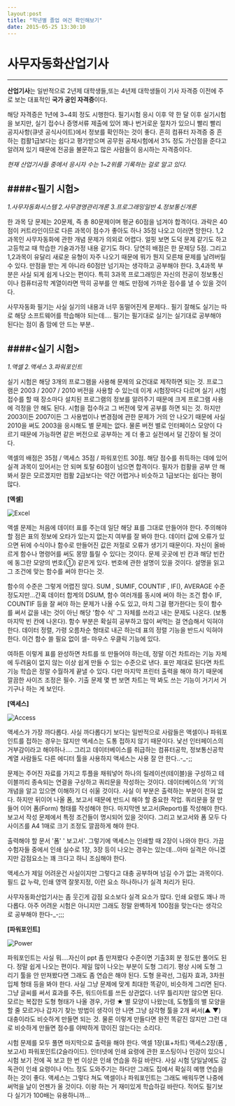 ```yaml
---
layout:post
title: "학년별 졸업 여건 확인해보기"
date: 2015-05-25 13:30:10
---
```


# 사무자동화산업기사
---
**산업기사**는 일반적으로 2년제 대학생들,또는 4년제 대학생들이 기사 자격증 이전에 주로 보는 대표적인 **국가 공인 자격증**이다.

해당 자격증은 1년에 3~4회 정도 시행한다. 필기시험 응시 이후 약 한 달 이후 실기시험을 보지만, 실기 접수나 증명서류 제출에 있어 꽤나 번거로운 절차가 있으니 빨리 빨리 공지사항(큐넷 공식사이트)에서 정보를 확인하는 것이 좋다.
흔히 컴퓨터 자격증 중 흔하는 컴활1급보다는 쉽다고 평가받으며 공무원 공채시험에서 3% 정도 가산점을 준다고 알려져 있기 때문에 전공을 불문하고 많은 사람들이 응시하는 자격증이다.

 *현재 산업기사들 중에서 응시자 수는 1~2위를 기록하는 걸로 알고 있다.*


####<필기 시험>
---
*1.사무자동화시스템
2.사무경영관리개론
3.프로그래밍일반
4.정보통신개론*

한 과목 당 문제는 20문제, 즉 총 80문제이며 평균 60점을 넘겨야 합격이다. 
과락은 40점이 커트라인이므로 다른 과목이 점수가 좋아도 하나 35점 나오고 이러면 망한다.
1,2 과목인 사무자동화에 관한 개념 문제가 의외로 어렵다. 얼핏 보면 도덕 문제 같기도 하고 고등학교 때 학습한 기술과가정 내용 같기도 하다.
당연히 배점은 한 문제당 5점.
그리고 1,2과목이 유달리 새로운 유형이 자주 나오기 때문에 뭐가 뭔지 모른채 문제를 날려버릴 수 있다. 만점을 받는 게 아니라 60점만 넘기자는 생각하고 공부해야 한다.
3,4과목 부분은 사실 되게 쉽게 나오는 편이다. 특히 3과목 프로그래밍은 자신의 전공이 정보통신이나 컴퓨터공학 계열이라면 딱히 공부를 안 해도 만점에 가까운 점수를 낼 수 있을 것이다.

사무자동화 필기는 사실 실기의 내용과 너무 동떨어진게 문제다.. 필기 잘해도 실기는 따로 해당 소프트웨어를 학습해야 되는데....
필기는 필기대로 실기는 실기대로 공부해야 된다는 점이 좀 맘에 안 드는 부분..

####<실기 시험>
---
*1.액셀
2.액세스
3.파워포인트*

실기 시험은 해당 3개의 프로그램을 사용해 문제의 요건대로 제작하면 되는 것.
프로그램은 2003 / 2007 / 2010 버전을 사용할 수 있는데 이게 시험장마다 다르며 실기 시험 접수를 할 때 장소마다 설치된 프로그램의 정보를 알려주기 때문에 크게 프로그램 사용에 걱정을 안 해도 된다. 시험을 접수하고 그 버전에 맞게 공부를 하면 되는 것.
하지만 2003이든 2007이든 그 사용법이나 변경점에 관한 문제가 거의 안 나오기 때문에 사실 2010을 써도 2003을 응시해도 별 문제는 없다.
물론 버전 별로 인터페이스 모양이 다르기 때문에 가능하면 같은 버전으로 공부하는 게 더 좋고 실전에서 덜 긴장이 될 것이다.

액셀의 배점은 35점 / 액세스 35점 / 파워포인트 30점.
해당 점수를 취득하는 데에 있어 실격 과목이 있어서는 안 되며 토탈 60점이 넘으면 합격이다. 필자가 컴활을 공부 안 해봐서 잘은 모르겠지만 컴활 2급보다는 약간 어렵거나 비슷하고 1급보다는 쉽다는 평이 많다.

**[액셀]**

 ![Excel](http://doohanbaek.dothome.co.kr/xe/files/attach/images/120/166/a0d4b6d88c3034b8c726804ec4e828b8.png)


액셀 문제는 처음에 데이터 표를 주는데 일단 해당 표를 그대로 만들어야 한다. 주의해야 할 점은 표의 정보에 오타가 있는지 없는지 여부를 잘 봐야 한다. 데이터 값에 오류가 있으면 뒤에 수식이나 함수로 만들어진 값은 저절로 오류가 생기기 때문이다. 자신이 올바르게 함수나 명령어를 써도 몽땅 틀릴 수 있다는 것이다. 문제 곳곳에 빈 칸과 해당 빈칸에 동그란 모양의 번호(①) 같은게 있다. 번호에 관한 설명이 있을 것이다. 설명을 읽고 그 조건에 맞는 함수를 써야 한다는 것.

함수의 수준은 그렇게 어렵진 않다. SUM , SUMIF, COUNTIF , IF(), AVERAGE 수준 정도지만...간혹 데이터 합계의 DSUM, 함수 여러개를 동시에 써야 하는 조건 함수 IF, COUNTIF 등을 잘 써야 하는 문제가 나올 수도 있고, 마치 그걸 평가한다는 듯이 함수를 써서 값을 내는 것이 아닌 해당 '함수 식' 그 자체를 쓰라고 내는 문제도 나온다. (보통 마지막 빈 칸에 나온다). 함수 부분은 확실히 공부하고 많이 써먹는 걸 연습해서 익혀야 한다.
데이터 정렬, 가령 오름차순 형태로 내곤 하는데 표의 정렬 기능을 반드시 익혀야 한다. 이건 함수 쓸 필요 없이 셀- 마우스 우클릭 기능에 있다.

여하튼 이렇게 표를 완성하면 차트를 또 만들어야 하는데, 정말 이건 차트라는 기능 자체에 두려움이 없지 않는 이상 쉽게 만들 수 있는 수준으로 낸다. 표만 제대로 된다면 차트 기능 학습은 정말 수월하게 끝낼 수 있다. 다만 마지막 프린터 출력을 해야 하기 때문에 깔끔한 사이즈 조정은 필수.
기출 문제 몇 번 보면 차트는 딱 봐도 쓰는 기능이 거기서 거기구나 하는 게 보인다.

**[액세스]**

![Access](http://doohanbaek.dothome.co.kr/xe/files/attach/images/120/166/33dd4c6a8d17d4a3eb9efa9695f657a4.png)


액세스가 가장 까다롭다. 사실 까다롭다기 보다는 일반적으로 사람들은 액셀이나 파워포인트를 접하는 경우는 많지만 액세스는 도통 접하지 않기 때문이다. 낯선 인터페이스의 거부감이라고 해야하나.... 그리고 데이터베이스를 취급하는 컴퓨터공학, 정보통신공학 계열 사람들도 다른 에디터 툴을 사용하지 액세스는 사용 잘 안 한다..-_-;;

 문제는 주어진 자료를 가지고 투플을 채워넣어 하나의 릴레이션(테이블)을 구성하고 테이블끼리 종속되는 연결을 구상하고 쿼리문을 작성하는 것이다. 데이터베이스의 '키'의 개념을 알고 있으면 이해하기 더 쉬울 것이다. 사실 이 부분은 출력하는 부분이 전혀 없다. 하지만 뒤이어 나올 폼, 보고서 때문에 반드시 해야 할 중요한 작업. 쿼리문을 잘 만들어 이어 폼(Form) 형태를 작성해야 한다. 마지막엔 보고서(Report)를 작성해야 한다. 보고서 작성 문제에서 특정 조건들이 명시되어 있을 것이다. 그리고 보고서와 폼 모두 다 사이즈를 A4 1매로 크기 조정도 깔끔하게 해야 한다.
 
 출력해야 할 문서 '폼' ' 보고서'. 그렇기에 액세스는 인쇄할 때 2장이 나와야 한다. 가끔 수험자들 중에서 인쇄 실수로 1장, 3장 등이 나오는 경우는 있는데...아마 실격은 아니겠지만 감점요소는 꽤 크다고 하니 조심해야 한다.

액세스가 제일 어려운건 사실이지만 그렇다고 대충 공부하며 넘길 수가 없는 과목이다. 필드 값 누락, 인쇄 영역 잘못지정, 이런 요소 하나하나가 실격 처리가 된다.

사무자동화산업기사는 좀 웃긴게 감점 요소보다 실격 요소가 많다. 인쇄 요령도 꽤나 까다롭다.
아주 어려운 시험은 아니지만 그래도 정말 완벽하게 100점을 맞는다는 생각으로 공부해야 한다-_-;;;

**[파워포인트]** 
 
![Power](http://doohanbaek.dothome.co.kr/xe/files/attach/images/120/166/139b63da815a6dd3cc9ed96f085504f1.png)


파워포인트는 사실 뭐....자신이 ppt 좀 만져봤다 수준이면 기출3회 분 정도만 풀어도 된다. 정말 쉽게 나오는 편이다.
제일 많이 나오는 부분이 도형 그리기. 평상 시에 도형 그리기 툴을 안 만져봤다면 그래도 좀 연습은 해야 된다. 도형 윤곽선, 그림자 효과, 3차원 입체 형태 등을 봐야 한다.
사실 그냥 문제에 맞게 최대한 똑같이, 비슷하게 그리면 된다. 그냥 글씨를 써서 효과를 주든, 워드아트를 쓰든 상관없다. 너무 틀리지만 않으면 된다.
 모르는 복잡한 도형 형태가 나올 경우, 가령 ★ 별 모양이 나왔는데, 도형툴의 별 모양을 할 줄 모르거나 갑자기 찾는 방법이 생각이 안 나면 그냥 삼각형 툴을 2개 써서(▲ ▼) 대충이라도 비슷하게 만들면 되는 것. 물론 이렇게 만들다면 완전 똑같진 않지만 그런 대로 비슷하게 만들면 점수를 야박하게 깎이진 않는다는 소리다.


시험 문제를 모두 풀면 마지막으로 출력을 해야 한다.
액셀 1장(표+차트) 액세스2장(폼 , 보고서) 파워포인트(2슬라이드). 인터넷에 인쇄 요령에 관한 포스팅이나 인강이 있으니 시험 보기 전에 꼭 보고 한 번 이상은 인쇄 연습을 하길 바란다. 사실 시험 당일날에도 감독관이 인쇄 요령이나 어느 정도 도와주기는 하다만 그래도 집에서 확실히 예행 연습을 하는 것이 좋다. 액세스는 그렇다 쳐도 액셀이나 파워포인트는 그래도 배워두면 나중에 써먹을 날이 언젠가 올 것이다. 이왕 하는 거 재미있게 학습하길 바란다. 적어도 필기보다 실기가 100배는 유용하니까...
